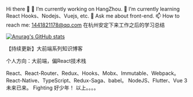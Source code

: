 Hi there 👋
🔭 I’m currently working on HangZhou.
🌱 I’m currently learning React Hooks、Nodejs、Vuejs, etc.
💬 Ask me about front-end.
📫 How to reach me: 1441821178@qq.com 
在杭州安定下来工作之后的学习总结

[![Anurag's GitHub stats](https://github-readme-stats.vercel.app/api?username=First-Jim&count_private=true&show_icons=true&theme=radical)](https://github.com/anuraghazra/github-readme-stats)

【持续更新】大前端系列知识博客

个人方向：大前端，偏React技术栈

React、React-Router、Redux、Hooks、Mobx、Immutable、Webpack。
React-Native、TypeScript、Redux-Saga、babel。
NodeJS、Flutter、Vue 3 未来已来。
Fighting 好少年！
以上。。。。

